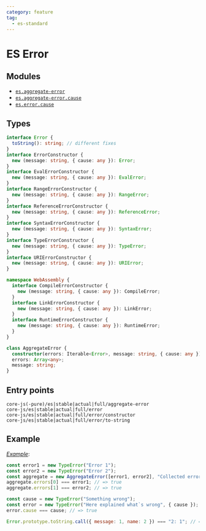 ```yaml
---
category: feature
tag:
  - es-standard
---
```


# ES Error

## Modules

- [`es.aggregate-error`](https://github.com/zloirock/core-js/blob/master/packages/core-js/modules/es.aggregate-error.js)
- [`es.aggregate-error.cause`](https://github.com/zloirock/core-js/blob/master/packages/core-js/modules/es.aggregate-error.cause.js)
- [`es.error.cause`](https://github.com/zloirock/core-js/blob/master/packages/core-js/modules/es.error.cause.js)

## Types

```ts
interface Error {
  toString(): string; // different fixes
}
interface ErrorConstructor {
  new (message: string, { cause: any }): Error;
}
interface EvalErrorConstructor {
  new (message: string, { cause: any }): EvalError;
}
interface RangeErrorConstructor {
  new (message: string, { cause: any }): RangeError;
}
interface ReferenceErrorConstructor {
  new (message: string, { cause: any }): ReferenceError;
}
interface SyntaxErrorConstructor {
  new (message: string, { cause: any }): SyntaxError;
}
interface TypeErrorConstructor {
  new (message: string, { cause: any }): TypeError;
}
interface URIErrorConstructor {
  new (message: string, { cause: any }): URIError;
}

namespace WebAssembly {
  interface CompileErrorConstructor {
    new (message: string, { cause: any }): CompileError;
  }
  interface LinkErrorConstructor {
    new (message: string, { cause: any }): LinkError;
  }
  interface RuntimeErrorConstructor {
    new (message: string, { cause: any }): RuntimeError;
  }
}

class AggregateError {
  constructor(errors: Iterable<Error>, message: string, { cause: any });
  errors: Array<any>;
  message: string;
}
```

## Entry points

```
core-js(-pure)/es|stable|actual|full/aggregate-error
core-js/es|stable|actual|full/error
core-js/es|stable|actual|full/error/constructor
core-js/es|stable|actual|full/error/to-string
```

## Example

[_Example_](https://is.gd/1SufcH):

```js
const error1 = new TypeError("Error 1");
const error2 = new TypeError("Error 2");
const aggregate = new AggregateError([error1, error2], "Collected errors");
aggregate.errors[0] === error1; // => true
aggregate.errors[1] === error2; // => true

const cause = new TypeError("Something wrong");
const error = new TypeError("Here explained what`s wrong", { cause });
error.cause === cause; // => true

Error.prototype.toString.call({ message: 1, name: 2 }) === "2: 1"; // => true
```
